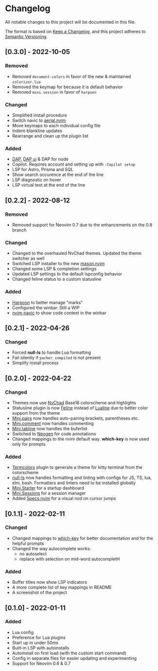 # Changelog

All notable changes to this project will be documented in this file.

The format is based on [Keep a Changelog](https://keepachangelog.com/en/1.0.0/),
and this project adheres to
[Semantic Versioning](https://semver.org/spec/v2.0.0.html).

## [0.3.0] - 2022-10-05

### Removed

- Removed `document-colors` in favor of the new & maintained `colorizer.lua`
- Removed the keymap for <C-l> because it is default behavior
- Removed `mini.session` in favor of `harpoon`

### Changed

- Simplified install procedure
- Switch navic to [aerial.nvim](https://github.com/stevearc/aerial.nvim)
- Move keymaps to each individual config file
- Indent-blankline updates
- Rearrange and clean up the plugin list

### Added

- [DAP](https://github.com/mfussenegger/nvim-dap),
  [DAP ui](https://github.com/rcarriga/nvim-dap-ui) & DAP for node
- Copilot. Requires account and setting up with `:Copilot setup`
- LSP for Astro, Prisma and SQL
- Show search occurence at the end of the line
- LSP diagnostic on hover
- LSP virtual text at the end of the line

## [0.2.2] - 2022-08-12

### Removed

- Removed support for Neovim 0.7 due to the enhancements on the 0.8 branch

### Changed

- Changed to the overhauled NvChad themes. Updated the theme switcher as well
- Switched LSP installer to the new
  [mason.nvim](https://github.com/williamboman/mason.nvim)
- Changed some LSP & completion settings
- Updated LSP settings to the default lspconfig behavior
- Changed feline status to a custom statusline

### Added

- [Harpoon](https://github.com/ThePrimeagen/harpoon) to better manage "marks"
- Configured the winbar. Still a WIP
- [nvim-navic](https://github.com/SmiteshP/nvim-navic) to show code context in
  the winbar

## [0.2.1] - 2022-04-26

### Changed

- Forced **null-ls** to handle Lua formatting
- Fail silently if `packer_compiled` is not present
- Simplify install process

## [0.2.0] - 2022-04-22

### Changed

- Themes now use [NvChad](https://github.com/NvChad/NvChad) Base16 colorscheme
  and highlights
- Statusline plugin is now [Feline](https://github.com/feline-nvim/feline.nvim)
  instead of [Lualine](https://github.com/nvim-lualine/lualine.nvim) due to
  better color support from the theme
- [Mini.pairs](https://github.com/echasnovski/mini.nvim#minipairs) now handles
  auto-pairing brackets, parentheses etc.
- [Mini.comment](https://github.com/echasnovski/mini.nvim#minicomment) now
  handles commenting
- [Mini.tabline](https://github.com/echasnovski/mini.nvim#minitabline) now
  handles the buferlist
- Switched to [Neogen](https://github.com/danymat/neogen) for code annotations
- Changed mappings to the nvim default way. **which-key** is now used only for
  prompts

### Added

- [Termcolors](https://github.com/psliwka/termcolors.nvim) plugin to generate a
  theme for kitty terminal from the colorscheme
- [null-ls](https://github.com/jose-elias-alvarez/null-ls.nvim) now handles
  formatting and linting with configs for JS, TS, lua, elm, bash. Formatters and
  linters need to be installed globally
- [Mini.Starter](https://github.com/echasnovski/mini.nvim#ministarter) for a
  startup dashboard
- [Mini.Sessions](https://github.com/echasnovski/mini.nvim#minisessions) for a
  session manager
- Added [Specs.nvim](https://github.com/edluffy/specs.nvim) for a visual nod on
  cursor jumps

## [0.1.1] - 2022-02-11

### Changed

- Changed mappings to [which-key](https://github.com/folke/which-key.nvim) for
  better documentation and for the helpful prompts
- Changed the way autocomplete works:
  - no autoselect
  - replace with selection on mid-word autocompletH

### Added

- Buffer titles now show LSP indicators
- A more complete list of key mappings in README
- A screenshot of the project

## [0.1.0] - 2022-01-11

### Added

- Lua config
- Preference for Lua plugins
- Start up in under 50ms
- Built-in LSP with autoinstalls
- Autoinstall on first load (with the custom start command)
- Config in separate files for easier updating and experimenting
- Support for Neovim 0.6 & 0.7
